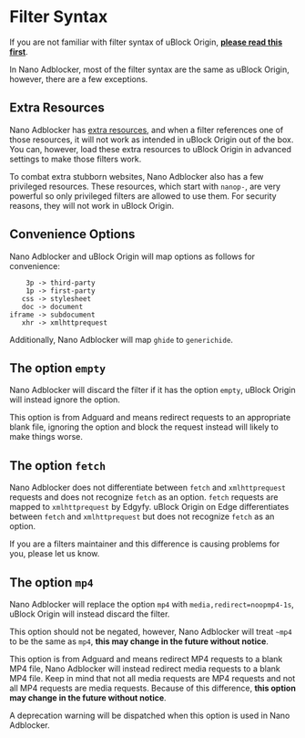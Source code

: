 # Filter Syntax

If you are not familiar with filter syntax of uBlock Origin,
[**please read this first**](https://github.com/gorhill/uBlock/wiki/Static-filter-syntax).

In Nano Adblocker, most of the filter syntax are the same as uBlock Origin,
however, there are a few exceptions.

## Extra Resources

Nano Adblocker has
[extra resources](https://raw.githubusercontent.com/NanoAdblocker/NanoFilters/master/NanoFilters/NanoResources.txt),
and when a filter references one of those resources, it will not work as
intended in uBlock Origin out of the box. You can, however, load these extra
resources to uBlock Origin in advanced settings to make those filters work.

To combat extra stubborn websites, Nano Adblocker also has a few privileged
resources. These resources, which start with `nanop-`, are very powerful
so only privileged filters are allowed to use them. For security reasons,
they will not work in uBlock Origin.

## Convenience Options

Nano Adblocker and uBlock Origin will map options as follows for convenience:
```
    3p -> third-party
    1p -> first-party
   css -> stylesheet
   doc -> document
iframe -> subdocument
   xhr -> xmlhttprequest
```

Additionally, Nano Adblocker will map `ghide` to `generichide`.

## The option `empty`

Nano Adblocker will discard the filter if it has the option `empty`, uBlock
Origin will instead ignore the option.

This option is from Adguard and means redirect requests to an appropriate
blank file, ignoring the option and block the request instead will likely to
make things worse.

## The option `fetch`

Nano Adblocker does not differentiate between `fetch` and `xmlhttprequest`
requests and does not recognize `fetch` as an option. `fetch` requests
are mapped to `xmlhttprequest` by Edgyfy. uBlock Origin on Edge differentiates
between `fetch` and `xmlhttprequest` but does not recognize `fetch` as an
option.

If you are a filters maintainer and this difference is causing problems for
you, please let us know.

## The option `mp4`

Nano Adblocker will replace the option `mp4` with
`media,redirect=noopmp4-1s`, uBlock Origin will instead discard the filter.

This option should not be negated, however, Nano Adblocker will treat `~mp4` to
be the same as `mp4`, **this may change in the future without notice**.

This option is from Adguard and means redirect MP4 requests to a blank MP4 file,
Nano Adblocker will instead redirect media requests to a blank MP4 file. Keep
in mind that not all media requests are MP4 requests and not all MP4 requests
are media requests. Because of this difference, **this option may change in the
future without notice**.

A deprecation warning will be dispatched when this option is used in Nano
Adblocker.
